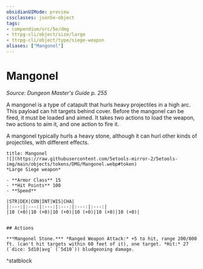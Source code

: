 ```yaml
---
obsidianUIMode: preview
cssclasses: json5e-object
tags:
- compendium/src/5e/dmg
- ttrpg-cli/object/size/large
- ttrpg-cli/object/type/siege-weapon
aliases: ["Mangonel"]
---
```

# Mangonel
*Source: Dungeon Master's Guide p. 255*  

A mangonel is a type of catapult that hurls heavy projectiles in a high arc. This payload can hit targets behind cover. Before the mangonel can be fired, it must be loaded and aimed. It takes two actions to load the weapon, two actions to aim it, and one action to fire it.

A mangonel typically hurls a heavy stone, although it can hurl other kinds of projectiles, with different effects.

```ad-statblock
title: Mangonel
![](https://raw.githubusercontent.com/5etools-mirror-2/5etools-img/main/objects/tokens/DMG/Mangonel.webp#token)
*Large Siege weapon*

- **Armor Class** 15 
- **Hit Points** 100 
- **Speed** 

|STR|DEX|CON|INT|WIS|CHA|
|:---:|:---:|:---:|:---:|:---:|:---:|
|10 (+0)|10 (+0)|10 (+0)|10 (+0)|10 (+0)|10 (+0)|


## Actions

***Mangonel Stone.*** *Ranged Weapon Attack:* +5 to hit, range 200/800 ft. (can't hit targets within 60 feet of it), one target. *Hit:* 27 (`dice: 5d10|avg` (`5d10`)) bludgeoning damage.
```
^statblock